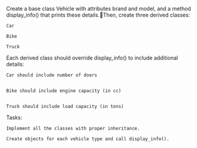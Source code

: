 Create a base class Vehicle with attributes brand and model, and a method display_info() that prints these details.Then, create three derived classes:

    Car 
    
    Bike 
    
    Truck 

Each derived class should override display_info() to include additional details:

    Car should include number of doors 


    Bike should include engine capacity (in cc) 


    Truck should include load capacity (in tons) 

Tasks:

    Implement all the classes with proper inheritance. 

    Create objects for each vehicle type and call display_info().

